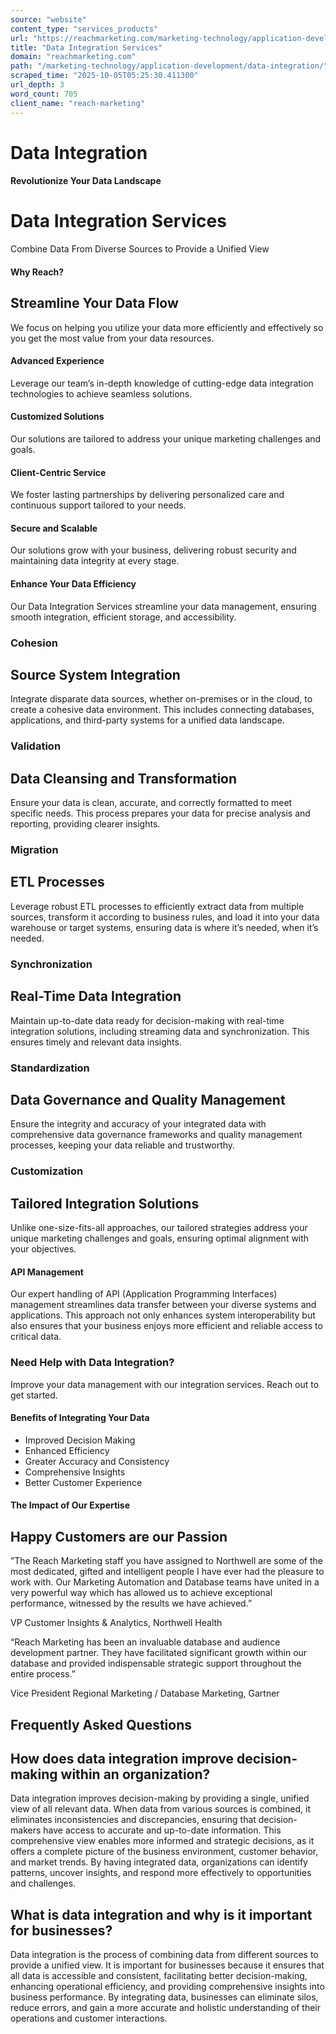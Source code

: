 ```yaml
---
source: "website"
content_type: "services_products"
url: "https://reachmarketing.com/marketing-technology/application-development/data-integration/"
title: "Data Integration Services"
domain: "reachmarketing.com"
path: "/marketing-technology/application-development/data-integration/"
scraped_time: "2025-10-05T05:25:30.411300"
url_depth: 3
word_count: 705
client_name: "reach-marketing"
---
```


# Data Integration

#### Revolutionize Your Data Landscape

# Data Integration Services

Combine Data From Diverse Sources to Provide a Unified View

#### Why Reach?

## Streamline Your Data Flow

We focus on helping you utilize your data more efficiently and effectively so you get the most value from your data resources.

#### **Advanced Experience**

Leverage our team’s in-depth knowledge of cutting-edge data integration technologies to achieve seamless solutions.

#### **Customized Solutions**

Our solutions are tailored to address your unique marketing challenges and goals.

#### **Client-Centric Service**

We foster lasting partnerships by delivering personalized care and continuous support tailored to your needs.

#### **Secure and Scalable**

Our solutions grow with your business, delivering robust security and maintaining data integrity at every stage.

#### Enhance Your Data Efficiency

Our Data Integration Services streamline your data management, ensuring smooth integration, efficient storage, and accessibility.

### Cohesion

## Source System Integration

Integrate disparate data sources, whether on-premises or in the cloud, to create a cohesive data environment. This includes connecting databases, applications, and third-party systems for a unified data landscape.

### Validation

## Data Cleansing and Transformation

Ensure your data is clean, accurate, and correctly formatted to meet specific needs. This process prepares your data for precise analysis and reporting, providing clearer insights.

### Migration

## ETL Processes

Leverage robust ETL processes to efficiently extract data from multiple sources, transform it according to business rules, and load it into your data warehouse or target systems, ensuring data is where it’s needed, when it’s needed.

### Synchronization

## Real-Time Data Integration

Maintain up-to-date data ready for decision-making with real-time integration solutions, including streaming data and synchronization. This ensures timely and relevant data insights.

### Standardization

## Data Governance and Quality Management

Ensure the integrity and accuracy of your integrated data with comprehensive data governance frameworks and quality management processes, keeping your data reliable and trustworthy.

### Customization

## Tailored Integration Solutions

Unlike one-size-fits-all approaches, our tailored strategies address your unique marketing challenges and goals, ensuring optimal alignment with your objectives.

#### ****API Management****

Our expert handling of API (Application Programming Interfaces) management streamlines data transfer between your diverse systems and applications. This approach not only enhances system interoperability but also ensures that your business enjoys more efficient and reliable access to critical data.

### Need Help with Data Integration?

Improve your data management with our integration services. Reach out to get started.

#### **Benefits of Integrating Your Data**

*   Improved Decision Making  
*   Enhanced Efficiency  
*   Greater Accuracy and Consistency  
*   Comprehensive Insights  
*   Better Customer Experience  

#### The Impact of Our Expertise

## Happy Customers are our Passion

”The Reach Marketing staff you have assigned to Northwell are some of the most dedicated, gifted and intelligent people I have ever had the pleasure to work with. Our Marketing Automation and Database teams have united in a very powerful way which has allowed us to achieve exceptional performance, witnessed by the results we have achieved.”

VP Customer Insights & Analytics, Northwell Health

“Reach Marketing has been an invaluable database and audience development partner. They have facilitated significant growth within our database and provided indispensable strategic support throughout the entire process.”

Vice President Regional Marketing / Database Marketing, Gartner

## Frequently Asked Questions

## How does data integration improve decision-making within an organization?

Data integration improves decision-making by providing a single, unified view of all relevant data. When data from various sources is combined, it eliminates inconsistencies and discrepancies, ensuring that decision-makers have access to accurate and up-to-date information. This comprehensive view enables more informed and strategic decisions, as it offers a complete picture of the business environment, customer behavior, and market trends. By having integrated data, organizations can identify patterns, uncover insights, and respond more effectively to opportunities and challenges.

## What is data integration and why is it important for businesses?

Data integration is the process of combining data from different sources to provide a unified view. It is important for businesses because it ensures that all data is accessible and consistent, facilitating better decision-making, enhancing operational efficiency, and providing comprehensive insights into business performance. By integrating data, businesses can eliminate silos, reduce errors, and gain a more accurate and holistic understanding of their operations and customer interactions.